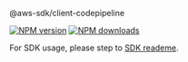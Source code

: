@aws-sdk/client-codepipeline

[![NPM version](https://img.shields.io/npm/v/@aws-sdk/client-codepipeline/beta.svg)](https://www.npmjs.com/package/@aws-sdk/client-codepipeline)
[![NPM downloads](https://img.shields.io/npm/dm/@aws-sdk/client-codepipeline.svg)](https://www.npmjs.com/package/@aws-sdk/client-codepipeline)

For SDK usage, please step to [SDK reademe](https://github.com/aws/aws-sdk-js-v3).
